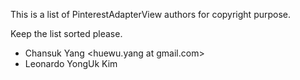This is a list of PinterestAdapterView authors for copyright purpose.

Keep the list sorted please.

 * Chansuk Yang <huewu.yang at gmail.com>
 * Leonardo YongUk Kim <dalinaum at gmail.com>

